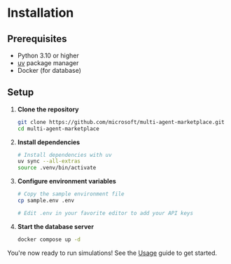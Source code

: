 # Installation

## Prerequisites

- Python 3.10 or higher
- [uv](https://docs.astral.sh/uv/) package manager
- Docker (for database)

## Setup

1. **Clone the repository**

    ```bash
    git clone https://github.com/microsoft/multi-agent-marketplace.git
    cd multi-agent-marketplace
    ```

2. **Install dependencies**

    ```bash
    # Install dependencies with uv
    uv sync --all-extras
    source .venv/bin/activate
    ```

3. **Configure environment variables**

    ```bash
    # Copy the sample environment file
    cp sample.env .env

    # Edit .env in your favorite editor to add your API keys
    ```

4. **Start the database server**

    ```bash
    docker compose up -d
    ```

You're now ready to run simulations! See the [Usage](usage.md) guide to get started.
